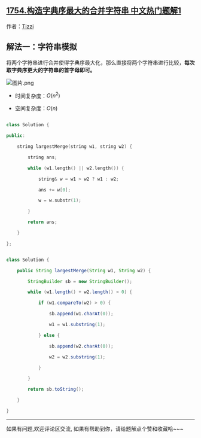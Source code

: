 ## [1754.构造字典序最大的合并字符串 中文热门题解1](https://leetcode.cn/problems/largest-merge-of-two-strings/solutions/100000/javac-zi-fu-chuan-mo-ni-by-tizzi-cgck)

作者：[Tizzi](https://leetcode.cn/u/Tizzi)

## 解法一：字符串模拟
将两个字符串进行合并使得字典序最大化，那么直接将两个字符串进行比较，**每次取字典序更大的字符串的首字母即可。** <br>
 
![图片.png](https://pic.leetcode.cn/1671842250-FcFbAC-%E5%9B%BE%E7%89%87.png)


- 时间复杂度：$O(n^2)$
- 空间复杂度：$O(n)$


```cpp []
class Solution {
public:
    string largestMerge(string w1, string w2) {
        string ans;
        while (w1.length() || w2.length()) {
            string& w = w1 > w2 ? w1 : w2;
            ans += w[0];
            w = w.substr(1);
        }
        return ans;
    }
};
```
```java []
class Solution {
    public String largestMerge(String w1, String w2) {
        StringBuilder sb = new StringBuilder();
        while (w1.length() + w2.length() > 0) {
            if (w1.compareTo(w2) > 0) {
                sb.append(w1.charAt(0));
                w1 = w1.substring(1);
            } else {
                sb.append(w2.charAt(0));
                w2 = w2.substring(1);
            } 
        }
        return sb.toString();
    }
}
```


---
如果有问题,欢迎评论区交流, 如果有帮助到你，请给题解点个赞和收藏哈~~~